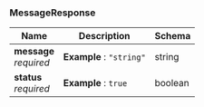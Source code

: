 
<a name="messageresponse"></a>
### MessageResponse

|Name|Description|Schema|
|---|---|---|
|**message**  <br>*required*|**Example** : `"string"`|string|
|**status**  <br>*required*|**Example** : `true`|boolean|



